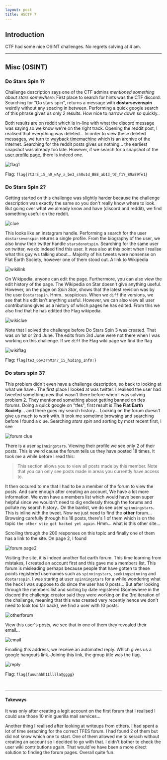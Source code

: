 ```yaml
---
layout: post
title: HSCTF 7
---
```


Introduction
------

CTF had some nice OSINT challenges. No regrets solving at 4 am. 

---

Misc (OSINT)
------

### Do Stars Spin 1?

Challenge description says one of the CTF admins _mentioned something about stars somewhere_. First place to search for hints was the CTF discord. Searching for "Do stars spin", returns a message with **dostarsevenspin** weirdly without any spacing in between. Performing a quick google search of this phrase gives us only 2 results. How nice to narrow down so quickly..

Both results are on reddit which is in-line with what the discord message was saying so we know we're on the right track. Opening the reddit post, I realised that everything was deleted... In order to view these deleted messages, we turn to [wayback timemachine](https://web.archive.org/) which is an archive of the internet. Searching for the reddit posts gives us nothing... the earliest snapshot was already too late. However, if we search for a snapshot of the [user profile page](https://web.archive.org/web/20200527041338/https://www.reddit.com/user/dostarsevenspin/), there is indeed one.

![flag1](../../attachments/hsctf/redditflag.png)

Flag: `flag{7t3rE_i5_n0_wAy_a_be3_sh0u1d_BEE_ab13_t0_f1Y_89a89fe1}`

### Do Stars Spin 2?

Getting started on this challenge was slightly harder because the challenge description was exactly the same so you don't really know where to look. But going over what we already know and have (discord and reddit), we find something useful on the reddit. 

![clue](../../attachments/hsctf/redditclue.png)

This looks like an instagram handle. Performing a search for the user `dostarsevenspin` returns a single profile. From the biography of the user, we also know their twitter handle `starsdonotspin`. Searching for the same user on twitter, we do indeed find this user. It was also at this point when I realise what this guy ws talking about... Majority of his tweets were nonsense on Flat Earth Society, however one of them stood out. A link to Wikipedia

![wikilink](../../attachments/hsctf/wikilink.png)

On Wikipedia, anyone can edit the page. Furthermore, you can also view the edit history of the page. The Wikipedia on Star doesn't give anything useful. However, on the page on _Spin Star_, shows that the latest revision was by the user `Dostarsspin`. Hmm.. suspicious. When we `diff` the versions, we see that his edit isn't anything useful. However, we can also view all user contributions gives us a history of which pages he has edited. From this we also find that he has editted the Flag wikipedia.  

![wikiclue](../../attachments/hsctf/wikiclue.png)

Note that I solved the challenge before Do Stars Spin 3 was created. That was on 1st or 2nd June. The edits from 3rd June were not there when I was working on this challenge. If we `diff` the Flag wiki page we find the flag

![wikiflag](../../attachments/hsctf/wikiflag.png)

Flag: `flag{te3_6ov3rnM3n7_i5_h1d1ng_1nf0!}`

### Do stars spin 3?

This problem didn't even have a challenge description, so back to looking at what we have.. The first place I looked at was twitter. I realiesd the user had tweeted something new that wasn't there before when I was solving problem 2. They mentioned something abuot getting banned on tfes forums. Doing a quick google on "tfes", first result is **The Flat Earth Society**... and there goes my search history... Looking on the forum doesn't give us much to work with. It took me sometime browsing and searching before I found a clue. Searching _stars spin_ and sorting by most recent first, I see

![forum clue](../../attachments/hsctf/forumclue.png)

There is a user `spinningstars`. Viewing their profile we see only 2 of their posts. This is weird cause the forum tells us they have posted 18 times. It took me a while before I read this:

>
> This section allows you to view all posts made by this member. Note that you can only see posts made in areas you currently have access to.
>

It then occured to me that I had to be a member of the forum to view the posts. And sure enough after creating an account, We have a lot more information. We even have a members list which would have been super helpful since we wouldn't need to dig endlessly through the forums and pollute my search history.. On the banlist, we do see user `spinningstars`. This is inline with the tweet. Now we just need to find the **other** forum... 
Browsing carefully through his 18 posts, there's 1 of them which is on the topic `the other stie got hacked yet again`. Hmm... what is this other site...

Scrolling through the 200 responses on this topic and finally one of them has a link to the site. On page 2, I found

![forum page2](../../attachments/hsctf/page2.png)

Visiting the site, it is indeed another flat earth forum. This time learning from mistakes, I created an account first and this gave me a members list. This forum is misleading perhaps because people that have gotten to these points registered usernames such as `spinningstars`, `seekingspinning` and `dostarsspin`. I was staring at user `spinningstars` for a while wondering what the heck I was suppose to do since the user has 0 posts... But after looking through the members list and sorting by date registered (Somewhere in the discord the challenge creator said they were working on the 3rd iteration of the challenge, meaning that this was created very recently hence we don't need to look too far back), we find a user with 10 posts. 

![otherforum](../../attachments/hsctf/otherforum.png)

View this user's posts, we see that in one of them they revealed their email...

![email](../../attachments/hsctf/email.png)

Emailing this address, we receive an automated reply. Which gives us a google hangouts link. Joining this link, the group title was the flag. 

![reply](../../attachments/hsctf/reply.png)

Flag: `flag{fuuuhhhh1Illlla@gggg}`

<br/>
<hr>

#### Takeways

It was only after creating a legit account on the first forum that I realised I could use those 10 min guerilla mail services...

Another thing I realised after looking at writeups from others. I had spent a lot of time seraching for the correct TFES forum. I had found 2 of them but did not know which one to start. One of them allowed me to serach without creating an account so I decided to go with that. I didn't bother to check the user wiki contributions again. That would've have been a more direct solution to finding the forum pages. Overall quite fun.
